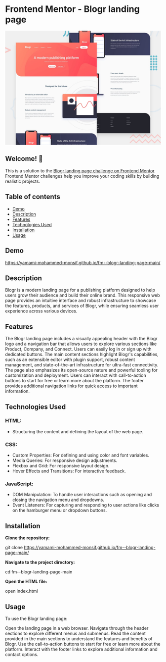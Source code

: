 # Frontend Mentor - Blogr landing page

![Design preview for the Blogr landing page coding challenge](./design/desktop-preview.jpg)

## Welcome! 👋

This is a solution to the [Blogr landing page challenge on Frontend Mentor](https://www.frontendmentor.io/challenges/blogr-landing-page-EX2RLAApP). Frontend Mentor challenges help you improve your coding skills by building realistic projects.

## Table of contents

- [Demo](#demo)
- [Description](#description)
- [Features](#features)
- [Technologies Used](#technologies-used)
- [Installation](#installation)
- [Usage](#usage)


## Demo

https://yamami-mohammed-monsif.github.io/fm--blogr-landing-page-main/

## Description

Blogr is a modern landing page for a publishing platform designed to help users grow their audience and build their online brand. This responsive web page provides an intuitive interface and robust infrastructure to showcase the features, products, and services of Blogr, while ensuring seamless user experience across various devices.

## Features

The Blogr landing page includes a visually appealing header with the Blogr logo and a navigation bar that allows users to explore various sections like Product, Company, and Connect. Users can easily log in or sign up with dedicated buttons. The main content sections highlight Blogr's capabilities, such as an extensible editor with plugin support, robust content management, and state-of-the-art infrastructure for ultra-fast connectivity. The page also emphasizes its open-source nature and powerful tooling for customization and deployment. Users can interact with call-to-action buttons to start for free or learn more about the platform. The footer provides additional navigation links for quick access to important information.

## Technologies Used

### HTML:

- Structuring the content and defining the layout of the web page.

### CSS:

- Custom Properties: For defining and using color and font variables.
- Media Queries: For responsive design adjustments.
- Flexbox and Grid: For responsive layout design.
- Hover Effects and Transitions: For interactive feedback.

### JavaScript:

- DOM Manipulation: To handle user interactions such as opening and closing the navigation menu and dropdowns.
- Event Listeners: For capturing and responding to user actions like clicks on the hamburger menu or dropdown buttons.

## Installation

**Clone the repository:**

   git clone https://yamami-mohammed-monsif.github.io/fm--blogr-landing-page-main/

**Navigate to the project directory:**

   cd fm--blogr-landing-page-main

**Open the HTML file:**

   open index.html

## Usage

To use the Blogr landing page:

Open the landing page in a web browser.
Navigate through the header sections to explore different menus and submenus.
Read the content provided in the main sections to understand the features and benefits of Blogr.
Use the call-to-action buttons to start for free or learn more about the platform.
Interact with the footer links to explore additional information and contact options.